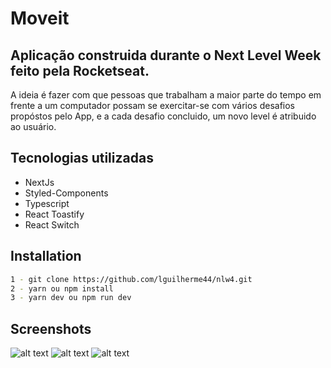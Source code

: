 # Moveit

## Aplicação construida durante o Next Level Week feito pela Rocketseat.

A ideia é fazer com que pessoas que trabalham a maior parte do tempo em frente a um computador possam se exercitar-se com vários desafios propóstos pelo App, e a cada desafio concluido, um novo level é atribuido ao usuário.

## Tecnologias utilizadas

- NextJs
- Styled-Components
- Typescript
- React Toastify
- React Switch

## Installation

```sh
1 - git clone https://github.com/lguilherme44/nlw4.git
2 - yarn ou npm install
3 - yarn dev ou npm run dev
```
## Screenshots

![alt text](https://i.imgur.com/SgelHiO.png)
![alt text](https://i.imgur.com/90iycb4.png)
![alt text](https://i.imgur.com/Ng6Edxp.png)
